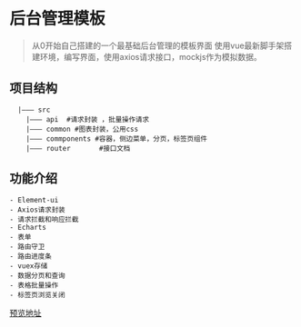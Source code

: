 # 后台管理模板

> 从0开始自己搭建的一个最基础后台管理的模板界面
> 使用vue最新脚手架搭建环境，编写界面，使用axios请求接口，mockjs作为模拟数据。
## 项目结构
```
  |——— src 
	|——— api  #请求封装 ，批量操作请求
	|——— common #图表封装，公用css
	|——— commponents #容器，侧边菜单，分页，标签页组件
	|——— router       #接口文档
```
	
## 功能介绍
	- Element-ui
    - Axios请求封装
	- 请求拦截和响应拦截
	- Echarts
	- 表单
	- 路由守卫
    - 路由进度条
	- vuex存储
	- 数据分页和查询
    - 表格批量操作
    - 标签页浏览关闭



[预览地址](https://2015cbwithme.github.io/dy-admin/dist/#/home)